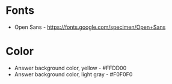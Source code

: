 # Fonts
- Open Sans - https://fonts.google.com/specimen/Open+Sans

# Color
- Answer background color, yellow - #FFDD00
- Answer background color, light gray - #F0F0F0
